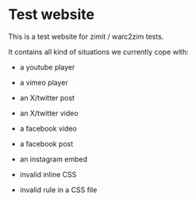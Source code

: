 # Test website

This is a test website for zimit / warc2zim tests.

It contains all kind of situations we currently cope with:
- a youtube player
- a vimeo player
- an X/twitter post
- an X/twitter video
- a facebook video
- a facebook post
- an instagram embed

- invalid inline CSS
- invalid rule in a CSS file
